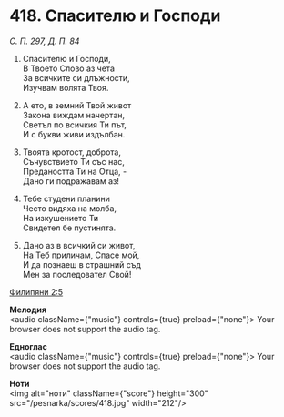 # 418. Спасителю и Господи

_С. П. 297, Д. П. 84_

1. Спасителю и Господи,  
В Твоето Слово аз чета  
За всичките си длъжности,  
Изучвам волята Твоя.  

2. А ето, в земний Твой живот  
Закона виждам начертан,  
Светъл по всичкия Ти път,  
И с букви живи издълбан.  

3. Твоята кротост, доброта,  
Съчувствието Ти със нас,  
Предаността Ти на Отца, -  
Дано ги подражавам аз!

4. Тебе студени планини  
Често видяха на молба,  
На изкушението Ти  
Свидетел бе пустинята.  

5. Дано аз в всичкий си живот,  
На Теб приличам, Спасе мой,  
И да познаеш в страшний съд  
Мен за последовател Свой!

[Филипяни 2:5](http://biblia.bg/index.php?k=57&g=2&s=5)

**Мелодия**  
<audio className={"music"} controls={true} preload={"none"}>
    <source src="/pesnarka/mp3/418.mp3" type="audio/mpeg"/>
    Your browser does not support the audio tag.
</audio>

**Едноглас**  
<audio className={"music"} controls={true} preload={"none"}>
    <source src="/pesnarka/transp/418.mp3" type="audio/mpeg"/>
    Your browser does not support the audio tag.
</audio>

**Ноти**  
<img alt="ноти" className={"score"} height="300" src="/pesnarka/scores/418.jpg" width="212"/>
